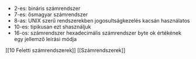 - 2-es: bináris számrendszer
- 7-es: ősmagyar számrendszer
- 8-as: UNIX szerű rendszerekben jogosultságkezelés kacsán használatos
- 10-es: tipikusan ezt shasználjuk
- 16-os: számrendszer hexadecimális számrendszer byte ok értékének egy jellemző leírási módja

[[10 Feletti számrendszerek]]  [[Számrendszerek]]